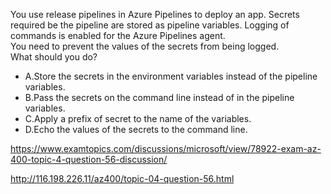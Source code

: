 You use release pipelines in Azure Pipelines to deploy an app. Secrets required be the pipeline are stored as pipeline variables. Logging of commands is enabled for the Azure Pipelines agent.<br/>You need to prevent the values of the secrets from being logged.<br/>What should you do?<br/><ul><li class="multi-choice-item correct-hidden"><span class="multi-choice-letter" data-choice-letter="A">A.</span>Store the secrets in the environment variables instead of the pipeline variables.</li><li class="multi-choice-item"><span class="multi-choice-letter" data-choice-letter="B">B.</span>Pass the secrets on the command line instead of in the pipeline variables.</li><li class="multi-choice-item"><span class="multi-choice-letter" data-choice-letter="C">C.</span>Apply a prefix of secret to the name of the variables.</li><li class="multi-choice-item"><span class="multi-choice-letter" data-choice-letter="D">D.</span>Echo the values of the secrets to the command line.</li></ul><p><a href="https://www.examtopics.com/discussions/microsoft/view/78922-exam-az-400-topic-4-question-56-discussion/">https://www.examtopics.com/discussions/microsoft/view/78922-exam-az-400-topic-4-question-56-discussion/</a></p><p><a href="http://116.198.226.11/az400/topic-04-question-56.html">http://116.198.226.11/az400/topic-04-question-56.html</a></p><script src="https://giscus.app/client.js"                    data-repo="azsamples/az204"                    data-repo-id="R_kgDOMRXzDQ"                    data-category="General"                    data-category-id="DIC_kwDOMRXzDc4Cgi27"                    data-mapping="pathname"                    data-strict="0"                    data-reactions-enabled="0"                    data-emit-metadata="0"                    data-input-position="bottom"                    data-theme="preferred_color_scheme"                    data-lang="en"                    crossorigin="anonymous"                    async>                    </script>